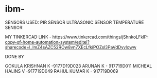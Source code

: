 # ibm-
SENSORS USED:
  PIR SENSOR
  ULTRASONIC SENSOR
  TEMPERATURE SENSOR


MY TINKERCAD LINK - https://www.tinkercad.com/things/jShnkoLFklP-copy-of-home-automation-system/editel?sharecode=I_ImZ4sAZC52ROw8vn7XEcLfkiPOZsl3PaVdDyvloww

DONE BY

GOKULA KRISHNAN K -9177D19D023
ARUNAN K - 917719D011
MICHEAL HALINS V -917719D049
RAHUL KUMAR K - 917719D069

